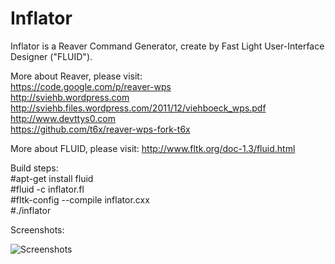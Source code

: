 # Inflator
Inflator is a Reaver Command Generator, create by Fast Light User-Interface Designer ("FLUID").

More about Reaver, please visit:  
https://code.google.com/p/reaver-wps  
http://sviehb.wordpress.com  
http://sviehb.files.wordpress.com/2011/12/viehboeck_wps.pdf  
http://www.devttys0.com  
https://github.com/t6x/reaver-wps-fork-t6x  

More about FLUID, please visit: http://www.fltk.org/doc-1.3/fluid.html  

Build steps:  
#apt-get install fluid  
#fluid -c inflator.fl  
#fltk-config --compile inflator.cxx  
#./inflator  


Screenshots:

![Screenshots](https://github.com/ChunshengZhao/inflator/blob/master/screenshots.png)
